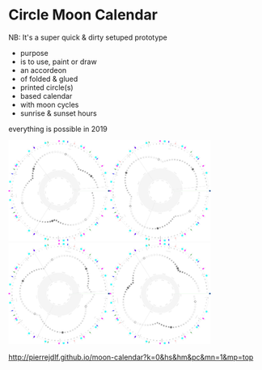 # Circle Moon Calendar

NB: It's a super quick & dirty setuped prototype

- purpose
- is to use, paint or draw
- an accordeon
- of folded & glued
- printed circle(s)
- based calendar
- with moon cycles
- sunrise & sunset hours

everything is possible in 2019

<img src="https://raw.githubusercontent.com/pierrejdlf/moon-calendar/gh-pages/output/moon_0.jpg" width="200px"><img src="https://raw.githubusercontent.com/pierrejdlf/moon-calendar/gh-pages/output/moon_1.jpg" width="200px"><img src="https://raw.githubusercontent.com/pierrejdlf/moon-calendar/gh-pages/output/moon_2.jpg" width="200px"><img src="https://raw.githubusercontent.com/pierrejdlf/moon-calendar/gh-pages/output/moon_3.jpg" width="200px">

http://pierrejdlf.github.io/moon-calendar?k=0&hs&hm&pc&mn=1&mp=top